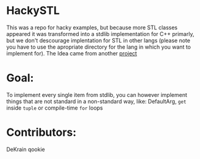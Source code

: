 # HackySTL

This was a repo for hacky examples, but because more STL classes appeared it was transformed
into a stdlib implementation for C++ primarly, but we don't descourage implentation for STL 
in other langs (please note you have to use the apropriate directory for the lang in which
you want to implement for). 
The Idea came from another [project](https://github.com/LegatAbyssWalker/amazingCode) 

# Goal:
  To implement every single item from stdlib, you can however implement things that are not standard
  in a non-standard way, like: DefaultArg, `get` inside `tuple` or compile-time `for` loops
  
# Contributors:
  DeKrain
  qookie
